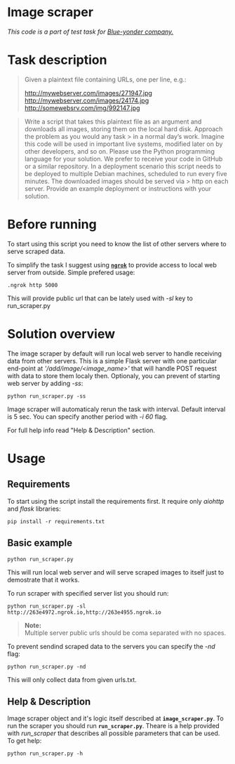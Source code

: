 # Image scraper
*This code is a part of test task for [Blue-yonder company.](https://www.blue-yonder.com)*

# Task description
> Given a plaintext file containing URLs, one per line, e.g.:
> 
> http://mywebserver.com/images/271947.jpg
> http://mywebserver.com/images/24174.jpg
> http://somewebsrv.com/img/992147.jpg

> Write a script that takes this plaintext file as an argument and downloads all images, storing them on the local hard disk. Approach the problem as you would any task > in a normal day’s work. Imagine this code will be used in important live systems, modified later on by other developers, and so on.
> Please use the Python programming language for your solution. We prefer to receive your code in GitHub or a similar repository.
> In a deployment scenario this script needs to be deployed to multiple Debian machines, scheduled to run every five minutes. The downloaded images should be served via > http on each server.
> Provide an example deployment or instructions with your solution.

# Before running
To start using this script you need to know the list of other servers where to serve scraped data.

To simplify the task I suggest using [**```ngrok```**](https://ngrok.com/) to provide access to local web server from outside. Simple prefered usage:
```
.ngrok http 5000
```
This will provide public url that can be lately used with *-sl* key to run_scraper.py

# Solution overview
The image scraper by default will run local web server to handle receiving data from other servers.
This is a simple Flask server with one particular end-point at *'/add/image/<image_name>'* that will handle POST request with data to store them localy then.
Optionaly, you can prevent of starting web server by adding *-ss*:
```
python run_scraper.py -ss
```
Image scraper will automaticaly rerun the task with interval. Default interval is 5 sec. 
You can specify another period with *-i 60* flag.

For full help info read "Help & Description" section.

# Usage

## Requirements
To start using the script install the requirements first. It require only *aiohttp* and *flask* libraries:
```
pip install -r requirements.txt
```

## Basic example
```
python run_scraper.py
```
This will run local web server and will serve scraped images to itself just to demostrate that it works.

To run scraper with specified server list you should run:
```
python run_scraper.py -sl http://263e4972.ngrok.io,http://263e4955.ngrok.io
```
> **Note:**  
> Multiple server public urls should be coma separated with no spaces.

To prevent sendind scraped data to the servers you can specify the *-nd* flag:
```
python run_scraper.py -nd
```
This will only collect data from given urls.txt.

## Help & Description
Image scraper object and it's logic itself described at **```image_scraper.py```**.
To run the scraper you should run **```run_scraper.py```**.
Theare is a help provided with *run_scraper* that describes all possible parameters that can be used. To get help:
```
python run_scraper.py -h
```
